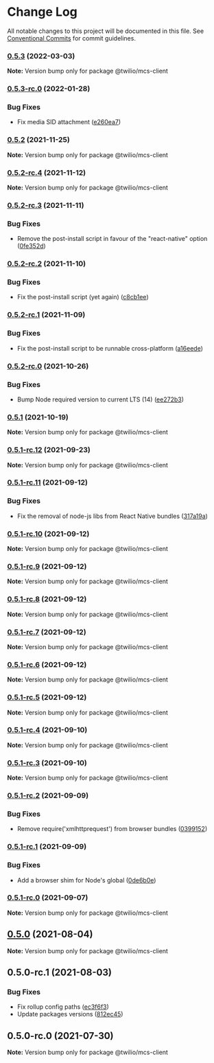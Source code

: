 # Change Log

All notable changes to this project will be documented in this file.
See [Conventional Commits](https://conventionalcommits.org) for commit guidelines.

### [0.5.3](https://github.com/twilio/rtd-sdk-monorepo-js/compare/@twilio/mcs-client@0.5.3-rc.0...@twilio/mcs-client@0.5.3) (2022-03-03)

**Note:** Version bump only for package @twilio/mcs-client





### [0.5.3-rc.0](https://github.com/twilio/rtd-sdk-monorepo-js/compare/@twilio/mcs-client@0.5.2...@twilio/mcs-client@0.5.3-rc.0) (2022-01-28)


### Bug Fixes

* Fix media SID attachment ([e260ea7](https://github.com/twilio/rtd-sdk-monorepo-js/commit/e260ea7963328450043cbd4ade76cb9f230e1240))



### [0.5.2](https://github.com/twilio/rtd-sdk-monorepo-js/compare/@twilio/mcs-client@0.5.2-rc.4...@twilio/mcs-client@0.5.2) (2021-11-25)

**Note:** Version bump only for package @twilio/mcs-client





### [0.5.2-rc.4](https://github.com/twilio/rtd-sdk-monorepo-js/compare/@twilio/mcs-client@0.5.2-rc.3...@twilio/mcs-client@0.5.2-rc.4) (2021-11-12)

**Note:** Version bump only for package @twilio/mcs-client





### [0.5.2-rc.3](https://github.com/twilio/rtd-sdk-monorepo-js/compare/@twilio/mcs-client@0.5.2-rc.2...@twilio/mcs-client@0.5.2-rc.3) (2021-11-11)


### Bug Fixes

* Remove the post-install script in favour of the "react-native" option ([0fe352d](https://github.com/twilio/rtd-sdk-monorepo-js/commit/0fe352d45e50cec78e880affee589009055d5338))



### [0.5.2-rc.2](https://github.com/twilio/rtd-sdk-monorepo-js/compare/@twilio/mcs-client@0.5.2-rc.1...@twilio/mcs-client@0.5.2-rc.2) (2021-11-10)


### Bug Fixes

* Fix the post-install script (yet again) ([c8cb1ee](https://github.com/twilio/rtd-sdk-monorepo-js/commit/c8cb1ee501d1c793497985592d2c1ae97162a219))



### [0.5.2-rc.1](https://github.com/twilio/rtd-sdk-monorepo-js/compare/@twilio/mcs-client@0.5.2-rc.0...@twilio/mcs-client@0.5.2-rc.1) (2021-11-09)


### Bug Fixes

* Fix the post-install script to be runnable cross-platform ([a16eede](https://github.com/twilio/rtd-sdk-monorepo-js/commit/a16eede598dd3dbdda1997fbd2033fa2254f113f))



### [0.5.2-rc.0](https://github.com/twilio/rtd-sdk-monorepo-js/compare/@twilio/mcs-client@0.5.1...@twilio/mcs-client@0.5.2-rc.0) (2021-10-26)


### Bug Fixes

* Bump Node required version to current LTS (14) ([ee272b3](https://github.com/twilio/rtd-sdk-monorepo-js/commit/ee272b350f4556a454a18a8aa192c37b54aaaeeb))



### [0.5.1](https://github.com/twilio/rtd-sdk-monorepo-js/compare/@twilio/mcs-client@0.5.1-rc.12...@twilio/mcs-client@0.5.1) (2021-10-19)

**Note:** Version bump only for package @twilio/mcs-client





### [0.5.1-rc.12](https://github.com/twilio/rtd-sdk-monorepo-js/compare/@twilio/mcs-client@0.5.1-rc.11...@twilio/mcs-client@0.5.1-rc.12) (2021-09-23)

**Note:** Version bump only for package @twilio/mcs-client





### [0.5.1-rc.11](https://github.com/twilio/rtd-sdk-monorepo-js/compare/@twilio/mcs-client@0.5.1-rc.10...@twilio/mcs-client@0.5.1-rc.11) (2021-09-12)


### Bug Fixes

* Fix the removal of node-js libs from React Native bundles ([317a19a](https://github.com/twilio/rtd-sdk-monorepo-js/commit/317a19a013e3fe51b67864efab75459dafb312a8))



### [0.5.1-rc.10](https://github.com/twilio/rtd-sdk-monorepo-js/compare/@twilio/mcs-client@0.5.1-rc.9...@twilio/mcs-client@0.5.1-rc.10) (2021-09-12)

**Note:** Version bump only for package @twilio/mcs-client





### [0.5.1-rc.9](https://github.com/twilio/rtd-sdk-monorepo-js/compare/@twilio/mcs-client@0.5.1-rc.8...@twilio/mcs-client@0.5.1-rc.9) (2021-09-12)

**Note:** Version bump only for package @twilio/mcs-client





### [0.5.1-rc.8](https://github.com/twilio/rtd-sdk-monorepo-js/compare/@twilio/mcs-client@0.5.1-rc.7...@twilio/mcs-client@0.5.1-rc.8) (2021-09-12)

**Note:** Version bump only for package @twilio/mcs-client





### [0.5.1-rc.7](https://github.com/twilio/rtd-sdk-monorepo-js/compare/@twilio/mcs-client@0.5.1-rc.6...@twilio/mcs-client@0.5.1-rc.7) (2021-09-12)

**Note:** Version bump only for package @twilio/mcs-client





### [0.5.1-rc.6](https://github.com/twilio/rtd-sdk-monorepo-js/compare/@twilio/mcs-client@0.5.1-rc.4...@twilio/mcs-client@0.5.1-rc.6) (2021-09-12)

**Note:** Version bump only for package @twilio/mcs-client





### [0.5.1-rc.5](https://github.com/twilio/rtd-sdk-monorepo-js/compare/@twilio/mcs-client@0.5.1-rc.4...@twilio/mcs-client@0.5.1-rc.5) (2021-09-12)

**Note:** Version bump only for package @twilio/mcs-client





### [0.5.1-rc.4](https://github.com/twilio/rtd-sdk-monorepo-js/compare/@twilio/mcs-client@0.5.1-rc.3...@twilio/mcs-client@0.5.1-rc.4) (2021-09-10)

**Note:** Version bump only for package @twilio/mcs-client





### [0.5.1-rc.3](https://github.com/twilio/rtd-sdk-monorepo-js/compare/@twilio/mcs-client@0.5.1-rc.2...@twilio/mcs-client@0.5.1-rc.3) (2021-09-10)

**Note:** Version bump only for package @twilio/mcs-client





### [0.5.1-rc.2](https://github.com/twilio/rtd-sdk-monorepo-js/compare/@twilio/mcs-client@0.5.1-rc.1...@twilio/mcs-client@0.5.1-rc.2) (2021-09-09)


### Bug Fixes

* Remove require('xmlhttprequest') from browser bundles ([0399152](https://github.com/twilio/rtd-sdk-monorepo-js/commit/03991522ec0abc8b2e456673aa4256a96af0f6b7))



### [0.5.1-rc.1](https://github.com/twilio/rtd-sdk-monorepo-js/compare/@twilio/mcs-client@0.5.1-rc.0...@twilio/mcs-client@0.5.1-rc.1) (2021-09-09)


### Bug Fixes

* Add a browser shim for Node's global ([0de6b0e](https://github.com/twilio/rtd-sdk-monorepo-js/commit/0de6b0e5bab1270f894ba2c5cd00476f61dab498))



### [0.5.1-rc.0](https://github.com/twilio/rtd-sdk-monorepo-js/compare/@twilio/mcs-client@0.5.0...@twilio/mcs-client@0.5.1-rc.0) (2021-09-07)

**Note:** Version bump only for package @twilio/mcs-client





## [0.5.0](https://github.com/twilio/rtd-sdk-monorepo-js/compare/@twilio/mcs-client@0.5.0-rc.1...@twilio/mcs-client@0.5.0) (2021-08-04)

**Note:** Version bump only for package @twilio/mcs-client





## 0.5.0-rc.1 (2021-08-03)


### Bug Fixes

* Fix rollup config paths ([ec3f6f3](https://github.com/twilio/rtd-sdk-monorepo-js/commit/ec3f6f362d85eedb94d2ad8330ce66d14175d8e4))
* Update packages versions ([812ec45](https://github.com/twilio/rtd-sdk-monorepo-js/commit/812ec45459d680ca1d0bdccdbae0bfaf4b6639cc))



## 0.5.0-rc.0 (2021-07-30)

**Note:** Version bump only for package @twilio/mcs-client
